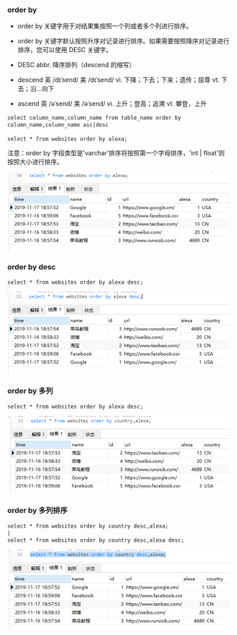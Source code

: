 ### order by

* order by 关键字用于对结果集按照一个列或者多个列进行排序。

* order by 关键字默认按照升序对记录进行排序。如果需要按照降序对记录进行排序，您可以使用 DESC 关键字。

* DESC abbr. 降序排列（descend 的缩写）
* descend 英 /dɪˈsend/  美 /dɪˈsend/ vi. 下降；下去；下来；遗传；屈尊 vt. 下去；沿…向下
* ascend 英 /əˈsend/  美 /əˈsend/  vi. 上升；登高；追溯 vt. 攀登，上升

```
select column_name,column_name from table_name order by column_name,column_name asc|desc

select * from websites order by alexa;
```

注意：order by 字段类型是'varchar'排序将按照第一个字母排序，'int | float'则按照大小进行排序。

<img src='img/select_where_order-by.png' />

### order by desc

```
select * from websites order by alexa desc;
```
<img src='img/select_where_order-by-desc.png' />

### order by 多列

```
select * from websites order by alexa desc;
```
<img src='img/select_where_order-by-column.png' />

### order by 多列排序
```
select * from websites order by country desc,alexa;
|
select * from websites order by country desc,alexa desc;
```
<img src='img/select_where_order-by-moreColumn-desc.png' />
